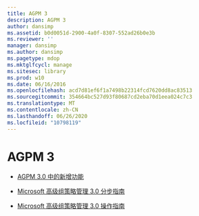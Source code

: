```yaml
---
title: AGPM 3
description: AGPM 3
author: dansimp
ms.assetid: b0d0051d-2900-4a0f-8307-552ad26b0e3b
ms.reviewer: ''
manager: dansimp
ms.author: dansimp
ms.pagetype: mdop
ms.mktglfcycl: manage
ms.sitesec: library
ms.prod: w10
ms.date: 06/16/2016
ms.openlocfilehash: acd7d81ef6f1a7498b22314fcd7620dd8ac83513
ms.sourcegitcommit: 354664bc527d93f80687cd2eba70d1eea024c7c3
ms.translationtype: MT
ms.contentlocale: zh-CN
ms.lasthandoff: 06/26/2020
ms.locfileid: "10798119"
---
```

# AGPM 3


-   [AGPM 3.0 中的新增功能](whats-new-in-agpm-30.md)

-   [Microsoft 高级组策略管理 3.0 分步指南](step-by-step-guide-for-microsoft-advanced-group-policy-management-30.md)

-   [Microsoft 高级组策略管理 3.0 操作指南](operations-guide-for-microsoft-advanced-group-policy-management-30-agpm30ops.md)

 

 





